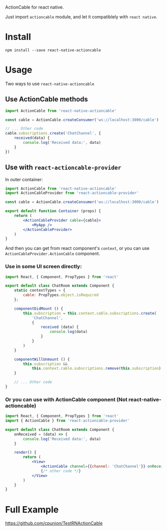 ActionCable for react native.

Just import `actioncable` module, and let it compatiblely with `react native`.

# Install

```
npm install --save react-native-actioncable
```

# Usage

Two ways to use `react-native-actioncable`

## Use ActionCable methods

```jsx
import ActionCable from 'react-native-actioncable'

const cable = ActionCable.createConsumer('ws://localhost:3000/cable')

// ... Other code
cable.subscriptions.create('ChatChannel', {
    received(data) {
        console.log('Received data:', data)
    }
})
```

## Use with `react-actioncable-provider`

In outer container:

```jsx
import ActionCable from 'react-native-actioncable'
import ActionCableProvider from 'react-actioncable-provider'

const cable = ActionCable.createConsumer('ws://localhost:3000/cable')

export default function Container (props) {
    return (
        <ActionCableProvider cable={cable}>
            <MyApp />
        </ActionCableProvider>
    )
}
```

And then you can get from react component's `context`, or you can use `ActionCableProvider.ActionCable` component.

### Use in some UI screen directly:

```jsx
import React, { Component, PropTypes } from 'react'

export default class ChatRoom extends Component {
    static contextTypes = {
        cable: PropTypes.object.isRequired
    };

    componentDidMount () {
        this.subscription = this.context.cable.subscriptions.create(
            'ChatChannel',
            {
                received (data) {
                    console.log(data)
                }
            }
        )
    }

    componentWillUnmount () {
        this.subscription &&
            this.context.cable.subscriptions.remove(this.subscription)
    }

    // ... Other code
}
```

### Or you can use with ActionCable component (Not react-native-actioncable)

```jsx
import React, { Component, PropTypes } from 'react'
import { ActionCable } from 'react-actioncable-provider'

export default class ChatRoom extends Component {
    onReceived = (data) => {
        console.log('Received data:', data)
    }

    render() {
        return (
            <View>
                <ActionCable channel={{channel: 'ChatChannel'}} onReceived={this.onReceived} />
                {/* other code */}
            </View>
        )
    }
}
```

# Full Example

https://github.com/cpunion/TestRNActionCable

